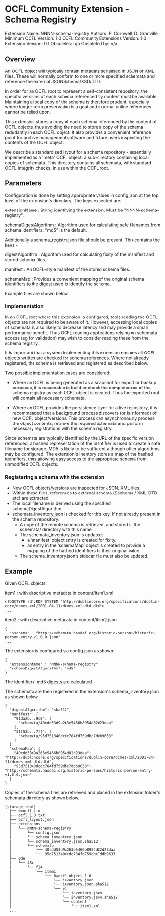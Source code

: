 # OCFL Community Extension - Schema Registry

Extension Name: NNNN-schema-registry
Authors: P. Cornwell, D. Granville
Minimum OCFL Version: 1.0
OCFL Community Extensions Version: 1.0
Extension Version: 0.1
Obsoletes: n/a
Obsoleted by: n/a

## Overview
An OCFL object will typically contain metadata serialised in JSON or XML files. These will normally conform to one or more specified schemata and reference the external JSONSchema/XSD/DTD.

In order for an OCFL root to represent a self-consistent repository, the specific versions of each schema referenced by content must be available. Maintaining a local copy of the schema is therefore prudent, especially where longer-term preservation is a goal and external online references cannot be relied upon.

This extension stores a copy of each schema referenced by the content of OCFL objects, thus avoiding the need to store a copy of the schema redudantly in each OCFL object. It also provides a convenient reference point for archive management software and future users inspecting the contents of the OCFL object.

We describe a standardised layout for a schema repository - essentially implemented as a 'meta' OCFL object: a sub-directory containing local copies of schemata. This directory contains all schemata, with standard OCFL integrity checks, in use within the OCFL root.

## Parameters

Configuration is done by setting appropriate values in config.json at the top level of the extension's directory. The keys expected are:

extensionName
: String identifying the extension. Must be "NNNN-schema-registry".

schemaDigestAlgorithm
: Algorithm used for calculating safe filenames from schema identifiers. "md5" is the default.

Additionally a schema_registry.json file should be present. This contains the keys -

digestAlgorithm
: Algorithm used for calculating fixity of the manifest and stored schema files.

manifest
: An OCFL-style manifest of the stored schema files.

schemaMap
: Provides a convenient mapping of the original schema identifiers to the digest used to identify the schema.

Example files are shown below.


### Implementation

In an OCFL root where this extension is configured, tools reading the OCFL objects are not required to be aware of it. However, accessing local copies of schemata is also likely to decrease latency and may provide a small performance benefit. Thus OCFL reading applications relying on schemata access (eg for validation) may wish to consider reading these from the schema registry.

It is important that a system implementing this extension ensures all OCFL objects written are checked for schema references. Where not already registered, the schema is retrieved and registered as described below.

Two possible implementation cases are considered:

* Where an OCFL is being generated as a snapshot for export or backup purposes, it is reasonable to build or check the completeness of the schema registry as each OCFL object is created. Thus the exported root will contain all necessary schemata.

* Where an OCFL provides the persistence layer for a live repository, it is recommended that a background process discovers (or is informed) of new OCFL object/versions. This process can asynchronously process the object contents, retrieve the required schemata and perform necessary registrations with the schema registry.

Since schemata are typically identified by the URL of the specific version referenced, a hashed representation of the identifier is used to create a safe filename for storage. MD5 is likely to be sufficient although other algorithms may be configured. The extension's inentory stores a map of the hashed identifiers, thus allowing easy access to the appropriate schema from unmodified OCFL objects.

### Registering a schema with the extension

* New OCFL objects/versions are inspected for JSON, XML files. 
* Within these files, references to external schema ($schema / XML-DTD etc) are extracted
* The local filename is derived using the specified schemaDigestAlgorithm.
* schemata_inventory.json is checked for this key. If not already present in the schema repository:
  * A copy of the remote schema is retrieved, and stored in the schemata/ directory with this name.
  * The schemata_inventory.json is updated:
    * a ‘manifest’ object entry is created for fixity.
    * an entry in the ‘schemaMap’ object is created to provide a mapping of the hashed identifiers to their original value.
  * The schema_inventory.json’s sidecar file must also be updated.


## Example

Given OCFL objects:

item1
: with descriptive metadata in content/item1.xml 

```
<!DOCTYPE rdf:RDF SYSTEM "http://dublincore.org/specifications/dublin-core/dcmes-xml/2001-04-11/dcmes-xml-dtd.dtd">
...
```
item2
: with descriptive metadata in content/item2.json

```
{
  "$schema" : "http://schemata.hasdai.org/historic-persons/historic-person-entry-v1.0.0.json"
...
```

The extension is configured via config.json as shown:

```
{
  "extensionName" : "NNNN-schema-registry",
  "schemaDigestAlgorithm": "md5"
}
```

The identifiers' md5 digests are calculated -

The schemata are then registered in the extension's schema_inventory.json as shown below. 


```
{
  "digestAlgorithm": "sha512",
  "manifest": {
    "91da2b...9c8": [
      "schemata/40cdd53d9a263e5466b8954d82d23daa"
    ],
    "31f53b...7ff": [
      "schemata/95d751340dcdc784fd759dbc7ddb9633"
    ]
  }
  "schemaMap": {
    "40cdd53d9a263e5466b8954d82d23daa": "http://dublincore.org/specifications/dublin-core/dcmes-xml/2001-04-11/dcmes-xml-dtd.dtd",
    "95d751340dcdc784fd759dbc7ddb9633": "http://schemata.hasdai.org/historic-persons/historic-person-entry-v1.0.0.json"
  }
}
```

Copies of the schema files are retrieved and placed in the extension folder's schemata directory as shown below. 

```
[storage_root]
  ├── 0=ocfl_1.0
  ├── ocfl_1.0.txt
  ├── ocfl_layout.json
  ├── extensions
  │   └── NNNN-schema-registry
  │       └── config.json
  |       └── schema_inventory.json
  |       └── schema_inventory.json.sha512
  │       └── schemata
  │           └── 40cdd53d9a263e5466b8954d82d23daa
  │           └── 95d751340dcdc784fd759dbc7ddb9633
  ├── 0de
  |   └── 45c
  |       └── f24
  |           └── item1
  │               └── 0=ocfl_object_1.0
  │                   └── inventory.json
  │                   └── inventory.json.sha512
  │                   └── v1
  │                       └── inventory.json
  │                       └── inventory.json.sha512
  │                       └── content
  │                           └── item1.xml
  ...
```

